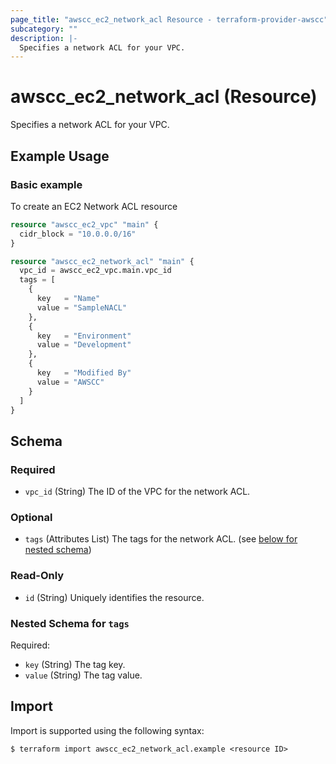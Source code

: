```yaml
---
page_title: "awscc_ec2_network_acl Resource - terraform-provider-awscc"
subcategory: ""
description: |-
  Specifies a network ACL for your VPC.
---
```


# awscc_ec2_network_acl (Resource)

Specifies a network ACL for your VPC.

## Example Usage

### Basic example
To create an EC2 Network ACL resource
```terraform
resource "awscc_ec2_vpc" "main" {
  cidr_block = "10.0.0.0/16"
}

resource "awscc_ec2_network_acl" "main" {
  vpc_id = awscc_ec2_vpc.main.vpc_id
  tags = [
    {
      key   = "Name"
      value = "SampleNACL"
    },
    {
      key   = "Environment"
      value = "Development"
    },
    {
      key   = "Modified By"
      value = "AWSCC"
    }
  ]
}
```

<!-- schema generated by tfplugindocs -->
## Schema

### Required

- `vpc_id` (String) The ID of the VPC for the network ACL.

### Optional

- `tags` (Attributes List) The tags for the network ACL. (see [below for nested schema](#nestedatt--tags))

### Read-Only

- `id` (String) Uniquely identifies the resource.

<a id="nestedatt--tags"></a>
### Nested Schema for `tags`

Required:

- `key` (String) The tag key.
- `value` (String) The tag value.

## Import

Import is supported using the following syntax:

```shell
$ terraform import awscc_ec2_network_acl.example <resource ID>
```